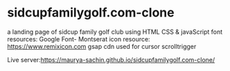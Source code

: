 # sidcupfamilygolf.com-clone
a landing page of sidcup family golf club using HTML CSS & javaScript
font resources: Google Font- Montserat
icon resource: https://www.remixicon.com
gsap cdn used for cursor scrolltrigger


Live server:https://maurya-sachin.github.io/sidcupfamilygolf.com-clone/
